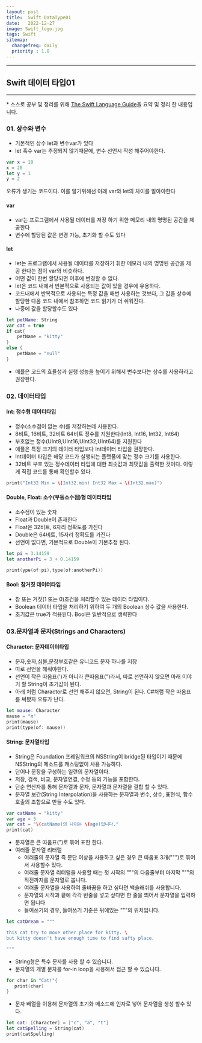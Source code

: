 ```yaml
---
layout: post
title:  Swift DataType01
date:   2022-12-27
image: Swift_logo.jpg
tags: Swift
sitemap:
  changefreq: daily
  priority : 1.0
---
```


---
## Swift 데이터 타입01
---
\* 스스로 공부 및 정리를 위해 [The Swift Language Guide](https://jusung.gitbook.io/the-swift-language-guide/)을 요약 및 정리 한 내용입니다. 

### 01. 상수와 변수
* 기본적인 상수 let과 변수var가 있다
* let 혹수 var는 추정되지 않기때문에, 변수 선언시 작성 해주어야한다.
```swift
var x = 10
x = 20
let y = 1
y = 2
```
오류가 생기는 코드이다. 이를 알기위해선 아래 var와 let의 차이를 알아야한다

#### var
   - var는 프로그램에서 사용될 데이터를 저장 하기 위한 메모리 내의 명명된 공간을 제공한다
   - 변수에 할당된 값은 변경 가능, 초기화 할 수도 있다

#### let
   - let는 프로그램에서 사용될 데이터를 저장하기 휘한 메모리 내의 명명된 공간을 제공 한다는 점이 var와 비슷하다.
   - 어떤 값이 한번 할당되면 이후에 변경할 수 없다.
   - let은 코드 내에서 반본적으로 사용되는 값이 있을 경우에 유용하다.
   - 코드내에서 반복적으로 사용되는 특정 값을 매번 사용하는 것보다, 그 값을 상수에 할당한 다음 코드 내에서 참조하면 코드 읽기가 더 쉬워진다.
   - 나중에 값을 할당할수도 있다
```swift
let petName: String
var cat = true
if cat{
    petName = "kitty"
}
else {
    petName = "null"
}
```
   - 애플은 코드의 효율성과 실행 성능을 높이기 위해서 변수보다는 상수를 사용하라고 권장한다.
### 02. 데이터타입
#### Int: 정수형 데이터타입
   - 정수(소수점이 없는 수)를 저장하는데 사용한다.
   - 8비트, 16비트, 32비트 64비트 정수를 지원한다(Int8, Int16, Int32, Int64)
   - 부호없는 정수(UInt8,UInt16,UInt32,UInt64)를 지원한다
   - 애플은 특정 크기의 데이터 타입보다 Int데이터 타입을 권장한다.
   - Int데이터 타입은 해당 코드가 실행되는 플랫폼에 맞는 정수 크기를 사용한다.
   - 32비트 부호 있는 정수데이터 타입에 대한 최솟값과 최댓값을 출력한 것이다. 이렇게 직접 코드를 통해 확인할수 있다.
   
```swift
print("Int32 Min = \(Int32.min) Int32 Max = \(Int32.max)")
```
#### Double, Float: 소수(부동소수점)형 데이터타입
   - 소수점이 있는 숫자
   - Float과 Double이 존재한다
   - Float은 32비트, 6자리 정확도를 가진다
   - Double은 64비트, 15자리 정확도를 가진다
   - 선언이 없다면, 기본적으로 Double이 기본추정 된다.

```swift
let pi = 3.14159
let anotherPi = 3 + 0.14159

print(ype(of:pi),type(of:anotherPi))
```
#### Bool: 참거짓 데이터타입
   - 참 또는 거짓(1 또는 0)조건을 처리할수 있는 데이터 타입이다.
   - Boolean 데이터 타입을 처리하기 위하여 두 개의 Boolean 상수 값을 사용한다.
   - 초기값은 true가 적용된다. Bool은 일반적으로 생략한다 

### 03.문자열과 문자(Strings and Characters)
#### Charactor: 문자데이터타입
   - 문자,숫자,심볼,문장부호같은 유니코드 문자 하나를 저장
   -  따로 선언을 해줘야한다.
   - 선언이 작은 따옴표(')가 아니라 큰따옴표(")라서, 따로 선언하지 않으면 아래 이야기 할 String이 초기값이 된다.
   - 아래 처럼 Charactor로 선언 해주지 않으면, String이 된다. C#처럼 작은 따옴표를 써봤자 오류가 난다.

```swift
let mause: Character
mause = "m"
print(mause)
print(type(of: mause))
```

#### String: 문자열타입
   - String은 Foundation 프레임워크의 NSString이 bridge된 타입이기 때문에 NSString의 메소드를 캐스팅없이 사용 가능하다.
   - 단어나 문장을 구성하는 일련의 문자열이다.
   - 저장, 검색, 비교, 문자열연결, 수정 등의 기능을 포함한다.
   - 단순 연산자를 통해 문자열과 문자, 문자열과 문자열을 결합 할 수 있다.
   - 문자열 보간(String Interpolation)을 사용하는 문자열과 변수, 상수, 표현식, 함수 호출의 조합으로 만들 수도 있다.

```swift
var catName = "kitty"
var age = 5
var cat = "\(catName)의 나이는 \(age)입니다."
print(cat)
```

   - 문자열은 큰 따옴표(")로 묶어 표한 한다.
   - 여러줄 문자열 리터럴
      - 여러줄의 문자열 즉 문단 이상을 사용하고 싶은 경우 큰 따옴표 3개(""")로 묶어서 사용할수 있다.
      - 여러줄 문자열 리터럴을 사용할 때는 첫 시작의 """의 다음줄부터 마지막 """의 직전까지를 문자열로 봅니다.
      - 여러줄 문자열을 사용하여 줄바꿈을 하고 싶다면 백슬래쉬를 사용합니다.
      - 문자열의 시작과 끝에 각각 빈줄을 넣고 싶다면 한 줄을 띄어서 문자열을 입력하면 됩니다
      - 들여쓰기의 경우, 들여쓰기 기준은 뒤에있는 """의 위치입니다.

```swift
let catDream = """ 

this cat try to move other place for kitty. \ 
but kitty doesn't have enough time to find safty place.

"""
```

   - String형은 특수 문자를 사용 할 수 있습니다.
   - 문자열의 개별 문자를 for-in loop을 사용해서 접근 할 수 있습니다.

```swift
for char in "Cat!"{
   print(char)
}
```

   - 문자 배열을 이용해 문자열의 초기화 메소드에 인자로 넣어 문자열을 생성 할수 있다.

```swift
let cat: [Character] = ["c", "a", "t"]
let catSpelling = String(cat)
print(catSpelling)
```

